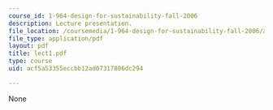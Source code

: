 ```yaml
---
course_id: 1-964-design-for-sustainability-fall-2006
description: Lecture presentation.
file_location: /coursemedia/1-964-design-for-sustainability-fall-2006/acf5a53355eccbb12ad07317806dc294_lect1.pdf
file_type: application/pdf
layout: pdf
title: lect1.pdf
type: course
uid: acf5a53355eccbb12ad07317806dc294

---
```

None
